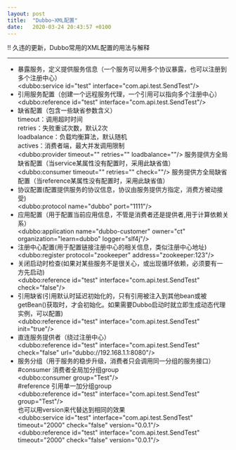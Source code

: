 ```yaml
---
layout: post
title:  "Dubbo~XML配置"
date:   2020-03-24 20:43:57 +0100
---
```

!! 久违的更新，Dubbo常用的XML配置的用法与解释

---

- 暴露服务，定义提供服务信息（一个服务可以用多个协议暴露，也可以注册到多个注册中心）   
\<dubbo:service id="test" interface="com.api.test.SendTest"/\>    
- 引用服务配置（创建一个远程服务代理，一个引用可以指向多个注册中心）     
\<dubbo:reference id="test" interface="com.api.test.SendTest"/\>     
- 缺省配置（包含一些缺省参数含义）       
timeout：调用超时时间      
retries：失败重试次数，默认2次    
loadbalance：负载均衡算法，默认随机        
actives：消费者端，最大并发调用限制       
\<dubbo:provider timeout="" retries="" loadbalance=""/\> 服务提供方全局缺省配置（当service某属性没有配置时，采用此缺省值）      
\<dubbo:consumer timeout="" retries="" check=""/\> 服务提供方全局缺省配置（当reference某属性没有配置时，采用此缺省值）      
- 协议配置(配置提供服务的协议信息，协议由服务提供方指定，消费方被动接受)        
\<dubbo:protocol name="dubbo" port="1111"/\>      
- 应用配置（用于配置当前应用信息，不管是消费者还是提供者,用于计算依赖关系）     
\<dubbo:application name="dubbo-customer" owner="ct" organization="learn=dubbo" logger="slf4j"/\>     
- 注册中心配置(用于配置链接注册中心的相关信息，类似注册中心地址)    
\<dubbo:register protocol="zookeeper" address="zookeeper:123"/\>      
- 关闭启动时检查(如果对某些服务不是很关心，或出现循环依赖，必须要有一方先启动)      
\<dubbo:reference id="test" interface="com.api.test.SendTest" check="false"/\>      
- 引用缺省(引用默认时延迟初始化的，只有引用被注入到其他bean或被getBean()获取时，才会初始化。如果需要Dubbo启动时就立即生成动态代理实例，可以配置)      
\<dubbo:reference id="test" interface="com.api.test.SendTest" init="true"/\>     
- 直连服务提供者（绕过注册中心）     
\<dubbo:reference id="test" interface="com.api.test.SendTest" check="false" url="dubbo://192.168.1.1:8080"/\>    
- 服务分组（用于服务的稳步升级，消费者只会调用同一分组的服务接口）      
#consumer 消费者全局加分组group     
\<dubbo:consumer group="Test"/\>     
#reference 引用单一加分组group     
\<dubbo:reference id="test" interface="com.api.test.SendTest" group="Test"/\>     
也可以用version来代替达到相同的效果      
\<dubbo:service id="test" interface="com.api.test.SendTest" timeout="2000" check="false" version="0.0.1"/\>      
\<dubbo:reference id="test" interface="com.api.test.SendTest" timeout="2000" check="false" version="0.0.1"/\>